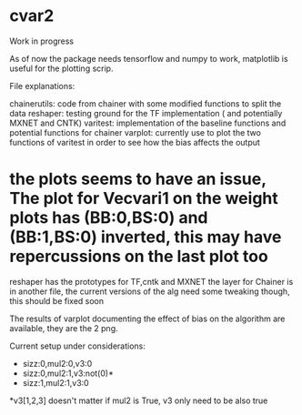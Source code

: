 # cvar2
Work in progress

As of now the package needs tensorflow and numpy to work, matplotlib is useful for the plotting scrip.


File explanations:

  chainerutils: code from chainer with some modified functions to split the data 
  reshaper: testing ground for the TF implementation ( and potentially MXNET and CNTK)
  varitest: implementation of the baseline functions and potential functions for chainer
  varplot: currently use to plot the two functions of varitest in order to see how the bias affects the output
# the plots seems to have an issue, The plot for Vecvari1 on the weight plots has (BB:0,BS:0) and (BB:1,BS:0) inverted, this may have repercussions on the last plot too

reshaper has the prototypes for TF,cntk and MXNET the layer for Chainer is in another file, the current versions of the alg need some tweaking though, this should be fixed soon


The results of varplot documenting the effect of bias on the algorithm are available, they are the 2 png.

Current setup under considerations:
* sizz:0,mul2:0,v3:0 
* sizz:0,mul2:1,v3:not(0)* 
* sizz:1,mul2:1,v3:0 

*v3[1,2,3] doesn't matter if mul2 is True, v3 only need to be also true
